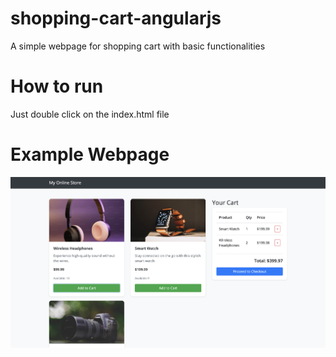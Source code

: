 # shopping-cart-angularjs
A simple webpage for shopping cart with basic functionalities

# How to run
Just double click on the index.html file

# Example Webpage

![webpage](screenshot.png)
